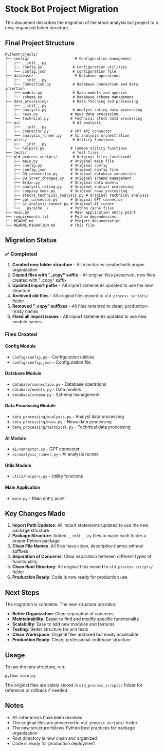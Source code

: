 # Stock Bot Project Migration

This document describes the migration of the stock analysis bot project to a new, organized folder structure.

## Final Project Structure

```
PythonProject1/
├── config/                     # Configuration management
│   ├── __init__.py
│   ├── config.py              # Configuration utilities
│   └── config.json            # Configuration file
├── database/                   # Database operations
│   ├── __init__.py
│   ├── connection.py          # Database connection and data insertion
│   ├── models.py              # Data models and queries
│   └── schema.py              # Database schema management
├── data_processing/           # Data fetching and processing
│   ├── __init__.py
│   ├── analysts.py            # Analyst rating data processing
│   ├── news.py               # News data processing
│   └── technical.py          # Technical stock data processing
├── ai/                        # AI analysis
│   ├── __init__.py
│   ├── connector.py          # GPT API connector
│   └── analysis_runner.py    # AI analysis orchestration
├── utils/                     # Utility functions
│   ├── __init__.py
│   └── helpers.py            # Common utility functions
├── tests/                     # Test files
├── old_process_scripts/       # Original files (archived)
│   ├── main.py               # Original main file
│   ├── config.py             # Original config
│   ├── config.json           # Original config file
│   ├── DB_connection.py      # Original database connection
│   ├── DB_inner_changes.py   # Original schema management
│   ├── Brain.py              # Original data models
│   ├── analysts_rating.py    # Original analyst processing
│   ├── company_news.py       # Original news processing
│   ├── stocks_technical_analysis.py # Original technical analysis
│   ├── gpt_connector.py      # Original GPT connector
│   ├── ai_analysis_runner.py # Original AI runner
│   └── __pycache__/          # Python cache files
├── main.py                   # Main application entry point
├── requirements.txt          # Python dependencies
├── README.md                 # Project documentation
└── README_MIGRATION.md       # This file
```

## Migration Status

### ✅ Completed

1. **Created new folder structure** - All directories created with proper organization
2. **Copied files with "_copy" suffix** - All original files preserved, new files created with "_copy" suffix
3. **Updated import paths** - All import statements updated to use the new structure
4. **Archived old files** - All original files moved to `old_process_scripts/` folder
5. **Removed "_copy" suffixes** - All files renamed to clean, production-ready names
6. **Fixed all import issues** - All import statements updated to use new module names

### Files Created

#### Config Module
- `config/config.py` - Configuration utilities
- `config/config.json` - Configuration file

#### Database Module
- `database/connection.py` - Database operations
- `database/models.py` - Data models
- `database/schema.py` - Schema management

#### Data Processing Module
- `data_processing/analysts.py` - Analyst data processing
- `data_processing/news.py` - News data processing
- `data_processing/technical.py` - Technical data processing

#### AI Module
- `ai/connector.py` - GPT connector
- `ai/analysis_runner.py` - AI analysis runner

#### Utils Module
- `utils/helpers.py` - Utility functions

#### Main Application
- `main.py` - Main entry point

## Key Changes Made

1. **Import Path Updates**: All import statements updated to use the new package structure
2. **Package Structure**: Added `__init__.py` files to make each folder a proper Python package
3. **Clean File Names**: All files have clean, descriptive names without suffixes
4. **Separation of Concerns**: Clear separation between different types of functionality
5. **Clean Root Directory**: All original files moved to `old_process_scripts/` folder
6. **Production Ready**: Code is now ready for production use

## Next Steps

The migration is complete. The new structure provides:

- **Better Organization**: Clear separation of concerns
- **Maintainability**: Easier to find and modify specific functionality
- **Scalability**: Easy to add new modules and features
- **Testing**: Better structure for unit tests
- **Clean Workspace**: Original files archived but easily accessible
- **Production Ready**: Clean, professional codebase structure

## Usage

To use the new structure, run:
```bash
python main.py
```

The original files are safely stored in `old_process_scripts/` folder for reference or rollback if needed.

## Notes

- All linter errors have been resolved
- The original files are preserved in `old_process_scripts/` folder
- The new structure follows Python best practices for package organization
- Root directory is now clean and organized
- Code is ready for production deployment 